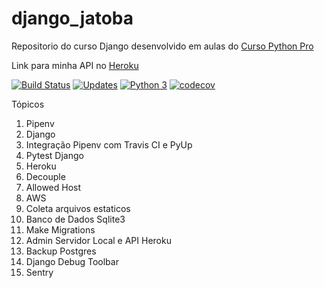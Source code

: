 # django_jatoba
Repositorio do curso Django desenvolvido em aulas do [Curso Python Pro]()

Link para minha API no [Heroku](https://dashboard.heroku.com/apps/djangopybrj)

[![Build Status](https://travis-ci.org/brjatoba92/django_jatoba.svg?branch=main)](https://travis-ci.org/brjatoba92/django_jatoba)
[![Updates](https://pyup.io/repos/github/brjatoba92/django_jatoba/shield.svg)](https://pyup.io/repos/github/brjatoba92/django_jatoba/)
[![Python 3](https://pyup.io/repos/github/brjatoba92/django_jatoba/python-3-shield.svg)](https://pyup.io/repos/github/brjatoba92/django_jatoba/)
[![codecov](https://codecov.io/gh/brjatoba92/django_jatoba/branch/main/graph/badge.svg)](https://codecov.io/gh/brjatoba92/django_jatoba)

Tópicos
1. Pipenv
2. Django
3. Integração Pipenv com Travis CI e PyUp
4. Pytest Django
5. Heroku
6. Decouple
7. Allowed Host
8. AWS
9. Coleta arquivos estaticos
10. Banco de Dados Sqlite3
11. Make Migrations
12. Admin Servidor Local e API Heroku
13. Backup Postgres
14. Django Debug Toolbar
15. Sentry
